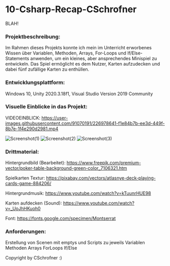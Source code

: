 # 10-Csharp-Recap-CSchrofner
BLAH!


### Projektbeschreibung: 
Im Rahmen dieses Projekts konnte ich mein im Unterricht erworbenes Wissen über Variablen, Methoden, Arrays, For-Loops und If/Else-Statements anwenden, um ein kleines, aber ansprechendes Minispiel zu entwickeln. Das Spiel ermöglicht es dem Nutzer, Karten aufzudecken und dabei fünf zufällige Karten zu enthüllen.


### Entwicklungsplattform: 
Windows 10, Unity 2020.3.18f1, Visual Studio Version 2019 Community


### Visuelle Einblicke in das Projekt: 
VIDEOEINBLICK: 
https://user-images.githubusercontent.com/91070191/226978641-f1e84b7b-ee3d-449f-8b7e-1f4e290d2981.mp4

![Screenshot(1)](https://user-images.githubusercontent.com/91070191/226953595-9ed8aabc-9177-4860-8f87-5cb17a9ab9d7.png)
![Screenshot(2)](https://user-images.githubusercontent.com/91070191/226953669-29aded26-6a5b-4799-bd2e-cfea9496cc94.png)
![Screenshot(3)](https://user-images.githubusercontent.com/91070191/226953681-b7300746-c87e-4204-9166-0ee264732354.png)





### Drittmaterial: 

Hintergrundbild (Bearbeitet): https://www.freepik.com/premium-vector/poker-table-background-green-color_7106321.htm

Spielkarten Textur: https://pixabay.com/vectors/atlasnye-deck-playing-cards-game-884206/

Hintergrundmusik: https://www.youtube.com/watch?v=kTuunrHUE98

Karten aufdecken (Sound): https://www.youtube.com/watch?v=_UoJhHKuoh0

Font: https://fonts.google.com/specimen/Montserrat

### Anforderungen:

Erstellung von Scenen mit emptys und Scripts zu jeweils Variablen Methoden Arrays ForLoops If/Else


Copyright by CSchrofner :)
